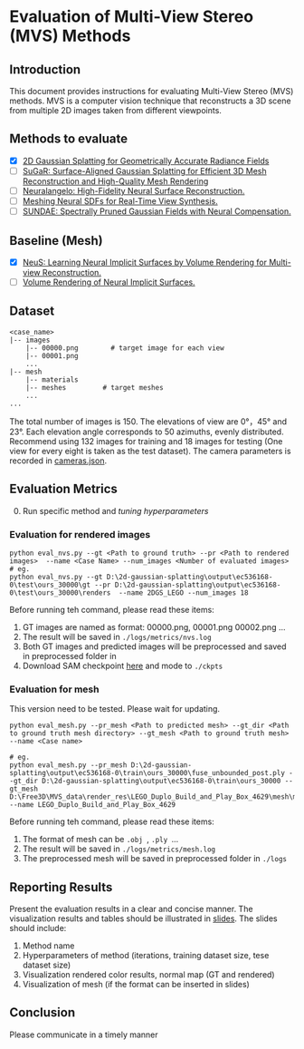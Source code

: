 # Evaluation of Multi-View Stereo (MVS) Methods

## Introduction
This document provides instructions for evaluating Multi-View Stereo (MVS) methods. MVS is a computer vision technique that reconstructs a 3D scene from multiple 2D images taken from different viewpoints.
## Methods to evaluate
- [x] [2D Gaussian Splatting for Geometrically Accurate Radiance Fields](https://github.com/hbb1/2d-gaussian-splatting)
- [ ] [SuGaR: Surface-Aligned Gaussian Splatting for Efficient 3D Mesh Reconstruction and High-Quality Mesh Rendering](https://github.com/Anttwo/SuGaR)
- [ ] [Neuralangelo: High-Fidelity Neural Surface Reconstruction.](https://github.com/NVlabs/neuralangelo)
- [ ] [Meshing Neural SDFs for Real-Time View Synthesis.](https://github.com/hugoycj/torch-bakedsdf)
- [ ] [SUNDAE: Spectrally Pruned Gaussian Fields with Neural Compensation.](https://github.com/RunyiYang/SUNDAE)
## Baseline (Mesh)
- [x] [NeuS: Learning Neural Implicit Surfaces by Volume Rendering for Multi-view Reconstruction.](https://github.com/Anttwo/SuGaR)
- [ ] [Volume Rendering of Neural Implicit Surfaces.](https://github.com/lioryariv/volsdf)
## Dataset
```
<case_name>
|-- images             
    |-- 00000.png        # target image for each view
    |-- 00001.png
    ...
|-- mesh
    |-- materials      
    |-- meshes         # target meshes
    ...
...
```
The total number of images is 150. The elevations of view are 0°，45° and 23°. Each elevation angle corresponds to 50 azimuths, evenly distributed. Recommend using 132 images for training and 18 images for testing (One view for every eight is taken as the test dataset). The camera parameters is recorded in [cameras.json](./cameras.json).

## Evaluation Metrics
0. Run specific method and *tuning hyperparameters*  
### Evaluation for rendered images 
```
python eval_nvs.py --gt <Path to ground truth> --pr <Path to rendered images>  --name <Case Name> --num_images <Number of evaluated images>
# eg.
python eval_nvs.py --gt D:\2d-gaussian-splatting\output\ec536168-0\test\ours_30000\gt --pr D:\2d-gaussian-splatting\output\ec536168-0\test\ours_30000\renders  --name 2DGS_LEGO --num_images 18

```
Before running teh command, please read these items:
1. GT images are named as format: 00000.png, 00001.png 00002.png ... 
2. The result will be saved in ```./logs/metrics/nvs.log```
3. Both GT images and predicted images will be preprocessed and saved in preprocessed folder in <Path to rendered images>
4. Download SAM checkpoint [here](https://dl.fbaipublicfiles.com/segment_anything/sam_vit_h_4b8939.pth) and mode to ```./ckpts```

### Evaluation for mesh
This version need to be tested. Please wait for updating.
```
python eval_mesh.py --pr_mesh <Path to predicted mesh> --gt_dir <Path to ground truth mesh directory> --gt_mesh <Path to ground truth mesh> --name <Case name>

# eg.
python eval_mesh.py --pr_mesh D:\2d-gaussian-splatting\output\ec536168-0\train\ours_30000\fuse_unbounded_post.ply --gt_dir D:\2d-gaussian-splatting\output\ec536168-0\train\ours_30000 --gt_mesh D:\Free3D\MVS_data\render_res\LEGO_Duplo_Build_and_Play_Box_4629\mesh\meshes\model.obj --name LEGO_Duplo_Build_and_Play_Box_4629

```
Before running teh command, please read these items:
1. The format of mesh can be ```.obj ```, ```.ply ```...
2. The result will be saved in ```./logs/metrics/mesh.log```
3. The preprocessed mesh will be saved in preprocessed folder in ```./logs```


## Reporting Results
Present the evaluation results in a clear and concise manner. The visualization results and tables should be illustrated in [slides](./res.pptx). 
The slides should include:
1. Method name
2. Hyperparameters of method (iterations, training dataset size, tese dataset size)
3. Visualization rendered color results, normal map  (GT and rendered)
4. Visualization of mesh (if the format can be inserted in slides)

## Conclusion
Please communicate in a timely manner


